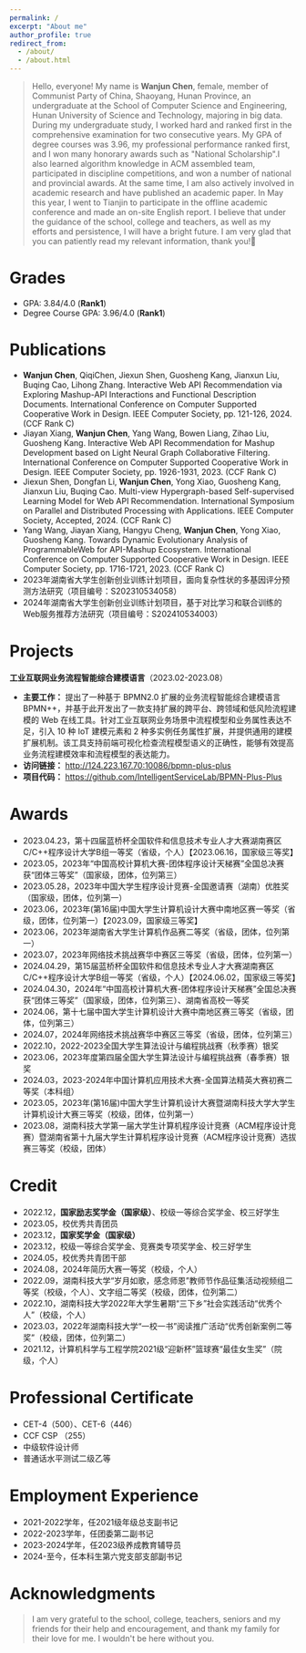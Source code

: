 ```yaml
---
permalink: /
excerpt: "About me"
author_profile: true
redirect_from: 
  - /about/
  - /about.html
---
```


> Hello, everyone! My name is **Wanjun Chen**, female, member of Communist Party of China, Shaoyang, Hunan Province, an undergraduate at the School of Computer Science and Engineering, Hunan University of Science and Technology, majoring in big data. During my undergraduate study, I worked hard and ranked first in the comprehensive examination for two consecutive years. My GPA of degree courses was 3.96, my professional performance ranked first, and I won many honorary awards such as "National Scholarship".I also learned algorithm knowledge in ACM assembled team, participated in discipline competitions, and won a number of national and provincial awards. At the same time, I am also actively involved in academic research and have published an academic paper. In May this year, I went to Tianjin to participate in the offline academic conference and made an on-site English report. I believe that under the guidance of the school, college and teachers, as well as my efforts and persistence, I will have a bright future. I am very glad that you can patiently read my relevant information, thank you!💖

# Grades
+ GPA: 3.84/4.0 (**Rank1**) 
+ Degree Course GPA: 3.96/4.0 (**Rank1**)

# Publications
+ **Wanjun Chen**, QiqiChen, Jiexun Shen, Guosheng Kang, Jianxun Liu, Buqing Cao, Lihong Zhang. Interactive Web API Recommendation via Exploring Mashup-API Interactions and Functional Description Documents. International Conference on Computer Supported Cooperative Work in Design. IEEE Computer Society, pp. 121-126, 2024. (CCF Rank C)
+ Jiayan Xiang, **Wanjun Chen**, Yang Wang, Bowen Liang, Zihao Liu, Guosheng Kang. Interactive Web API Recommendation for Mashup Development based on Light Neural Graph Collaborative Filtering. International Conference on Computer Supported Cooperative Work in Design. IEEE Computer Society, pp. 1926-1931, 2023. (CCF Rank C)
+ Jiexun Shen, Dongfan Li, **Wanjun Chen**, Yong Xiao, Guosheng Kang, Jianxun Liu, Buqing Cao. Multi-view Hypergraph-based Self-supervised Learning Model for Web API Recommendation. International Symposium on Parallel and Distributed Processing with Applications. IEEE Computer Society, Accepted, 2024. (CCF Rank C)
+ Yang Wang, Jiayan Xiang, Hangyu Cheng, **Wanjun Chen**, Yong Xiao, Guosheng Kang. Towards Dynamic Evolutionary Analysis of ProgrammableWeb for API-Mashup Ecosystem. International Conference on Computer Supported Cooperative Work in Design. IEEE Computer Society, pp. 1716-1721, 2023. (CCF Rank C)
+ 2023年湖南省大学生创新创业训练计划项目，面向复杂性状的多基因评分预测方法研究（项目编号：S202310534058）
+ 2024年湖南省大学生创新创业训练计划项目，基于对比学习和联合训练的Web服务推荐方法研究（项目编号：S202410534003）

# Projects
**工业互联网业务流程智能综合建模语言**（2023.02-2023.08）

+ **主要工作：** 提出了一种基于 BPMN2.0 扩展的业务流程智能综合建模语言 BPMN++，并基于此开发出了一款支持扩展的跨平台、跨领域和低风险流程建模的 Web 在线工具。针对工业互联网业务场景中流程模型和业务属性表达不足，引入 10 种 IoT 建模元素和 2 种多实例任务属性扩展，并提供通用的建模扩展机制。该工具支持前端可视化检查流程模型语义的正确性，能够有效提高业务流程建模效率和流程模型的表达能力。
+ **访问链接：** http://124.223.167.70:10086/bpmn-plus-plus
+ **项目代码：** https://github.com/IntelligentServiceLab/BPMN-Plus-Plus

# Awards
+ 2023.04.23，第十四届蓝桥杯全国软件和信息技术专业人才大赛湖南赛区C/C++程序设计大学B组一等奖（省级，个人）【2023.06.16，国家级三等奖】
+ 2023.05，2023年“中国高校计算机大赛-团体程序设计天梯赛”全国总决赛获“团体三等奖”（国家级，团体，位列第三）
+ 2023.05.28，2023年中国大学生程序设计竞赛-全国邀请赛（湖南）优胜奖（国家级，团体，位列第一）
+ 2023.06，2023年(第16届)中国大学生计算机设计大赛中南地区赛一等奖（省级，团体，位列第一）【2023.09，国家级三等奖】
+ 2023.06，2023年湖南省大学生计算机作品赛二等奖（省级，团体，位列第一）
+ 2023.07，2023年网络技术挑战赛华中赛区三等奖（省级，团体，位列第一）
+ 2024.04.29，第15届蓝桥杯全国软件和信息技术专业人才大赛湖南赛区C/C++程序设计大学B组一等奖（省级，个人）【2024.06.02，国家级三等奖】
+ 2024.04.30，2024年“中国高校计算机大赛-团体程序设计天梯赛”全国总决赛获“团体三等奖”（国家级，团体，位列第三）、湖南省高校一等奖
+ 2024.06，第十七届中国大学生计算机设计大赛中南地区赛三等奖（省级，团体，位列第三）
+ 2024.07，2024年网络技术挑战赛华中赛区三等奖（省级，团体，位列第三）
+ 2022.10，2022-2023全国大学生算法设计与编程挑战赛（秋季赛）银奖
+ 2023.06，2023年度第四届全国大学生算法设计与编程挑战赛（春季赛）银奖
+ 2024.03，2023-2024年中国计算机应用技术大赛-全国算法精英大赛初赛二等奖（本科组）
+ 2023.05，2023年(第16届)中国大学生计算机设计大赛暨湖南科技大学大学生计算机设计大赛三等奖（校级，团体，位列第一）
+ 2023.08，湖南科技大学第一届大学生计算机程序设计竞赛（ACM程序设计竞赛）暨湖南省第十九届大学生计算机程序设计竞赛（ACM程序设计竞赛）选拔赛三等奖（校级，团体）

# Credit
+ 2022.12，**国家励志奖学金（国家级）**、校级一等综合奖学金、校三好学生
+ 2023.05，校优秀共青团员
+ 2023.12，**国家奖学金（国家级）**
+ 2023.12，校级一等综合奖学金、竞赛类专项奖学金、校三好学生
+ 2024.05，校优秀共青团干部
+ 2024.08，2024年简历大赛一等奖（校级，个人）
+ 2022.09，湖南科技大学“岁月如歌，感念师恩”教师节作品征集活动视频组二等奖（校级，个人）、文字组二等奖（校级，团体，位列第二）
+ 2022.10，湖南科技大学2022年大学生暑期“三下乡”社会实践活动“优秀个人”（校级，个人）
+ 2023.03，2022年湖南科技大学“一校一书”阅读推广活动“优秀创新案例二等奖”（校级，团体，位列第二）
+ 2021.12，计算机科学与工程学院2021级“迎新杯”篮球赛“最佳女生奖”（院级，个人）

# Professional Certificate
- CET-4（500）、CET-6（446）
- CCF CSP （255）
- 中级软件设计师
- 普通话水平测试二级乙等

# Employment Experience
+ 2021-2022学年，任2021级年级总支副书记
+ 2022-2023学年，任团委第二副书记
+ 2023-2024学年，任2023级养成教育辅导员
+ 2024-至今，任本科生第六党支部支部副书记

# Acknowledgments
> I am very grateful to the school, college, teachers, seniors and my friends for their help and encouragement, and thank my family for their love for me. I wouldn't be here without you.




